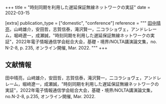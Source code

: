 +++
title = "時刻同期を利用した遅延保証無線ネットワークの実証"
date = 2022-03-15

[extra]
publication_type = ["domestic", "conference"]
reference = """
<u>田中晴亮</u>，山﨑雄介，安田哲，志賀信泰，滝沢賢一，二コラショヴェ，アンドレレーム，堀﨑遼一，成瀬誠，"時刻同期を利用した遅延保証無線ネットワークの実証"，2022年電子情報通信学会総合大会，基礎・境界/NOLTA講演論文集，no. N-2-8, p. 235, オンライン開催, Mar. 2022.
"""
+++

## 文献情報

田中晴亮，山﨑雄介，安田哲，志賀信泰，滝沢賢一，二コラショヴェ，アンドレレーム，堀﨑遼一，成瀬誠，"時刻同期を利用した遅延保証無線ネットワークの実証"，2022年電子情報通信学会総合大会，基礎・境界/NOLTA講演論文集，no.N-2-8, p.235, オンライン開催, Mar. 2022.
